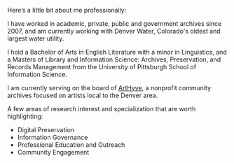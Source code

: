 Here’s a little bit about me professionally:

I have worked in academic, private, public and government archives since 2007, and am currently working with Denver Water, Colorado's oldest and largest water utility.

I hold a Bachelor of Arts in English Literature with a minor in Linguistics, and a Masters of Library and Information Science: Archives, Preservation, and Records Management from the University of Pittsburgh School of Information Science.

I am currently serving on the board of [ArtHyve](https://www.arthyve.org), a nonprofit community archives focused on artists local to the Denver area. 

A few areas of research interest and specialization that are worth highlighting:

* Digital Preservation
* Information Governance
* Professional Education and Outreach
* Community Engagement
